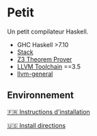 Petit
=====

Un petit compilateur Haskell.

* GHC Haskell >7.10 
* [Stack](https://docs.haskellstack.org/)
* [Z3 Theorem Prover](https://github.com/Z3Prover/z3)
* [LLVM Toolchain](http://llvm.org/) ==3.5
* [llvm-general](https://hackage.haskell.org/package/llvm-general)

Environnement
-------------

[:fr: Instructions d'installation](INSTALL_FR.md)

[:us: Install directions](INSTALL_US.md)
